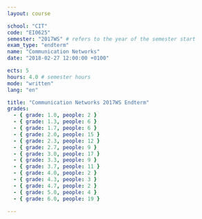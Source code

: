 ```yaml
---
layout: course

school: "CIT"
code: "EI0625"
semester: "2017WS" # refers to the year of the semester start
exam_type: "endterm"
name: "Communication Networks"
date: "2018-02-27 12:00:00 +0100"

ects: 5
hours: 4.0 # semester hours
mode: "written"
lang: "en"

title: "Communication Networks 2017WS Endterm"
grades:
  - { grade: 1.0, people: 2 }
  - { grade: 1.3, people: 6 }
  - { grade: 1.7, people: 6 }
  - { grade: 2.0, people: 15 }
  - { grade: 2.3, people: 12 }
  - { grade: 2.7, people: 9 }
  - { grade: 3.0, people: 17 }
  - { grade: 3.3, people: 9 }
  - { grade: 3.7, people: 11 }
  - { grade: 4.0, people: 2 }
  - { grade: 4.3, people: 3 }
  - { grade: 4.7, people: 2 }
  - { grade: 5.0, people: 4 }
  - { grade: 6.0, people: 19 }

---
```



